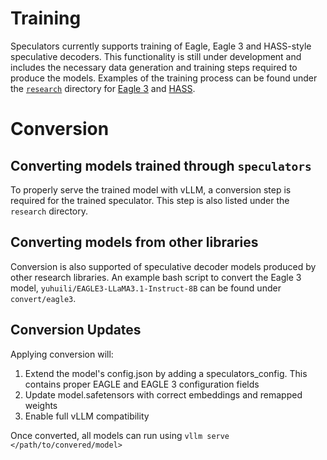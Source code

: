 # Training

Speculators currently supports training of Eagle, Eagle 3 and HASS-style speculative decoders. This functionality is still under development and includes the necessary data generation and training steps required to produce the models. Examples of the training process can be found under the [`research`](https://github.com/neuralmagic/speculators/tree/main/research) directory for [Eagle 3](https://github.com/neuralmagic/speculators/blob/main/research/eagle3/README.md) and [HASS](https://github.com/neuralmagic/speculators/blob/main/research/hass/README.md).

# Conversion

## Converting models trained through `speculators`

To properly serve the trained model with vLLM, a conversion step is required for the trained speculator. This step is also listed under the `research` directory.

## Converting models from other libraries

Conversion is also supported of speculative decoder models produced by other research libraries. An example bash script to convert the Eagle 3 model, `yuhuili/EAGLE3-LLaMA3.1-Instruct-8B` can be found under `convert/eagle3`.

## Conversion Updates
Applying conversion will:

1. Extend the model's config.json by adding a speculators_config. This contains proper EAGLE and EAGLE 3 configuration fields
2. Update model.safetensors  with correct embeddings and remapped weights
3. Enable full vLLM compatibility

Once converted, all models can run using `vllm serve </path/to/convered/model>`
